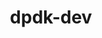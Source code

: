 ---
permalink: /engineering/projects/dpdk-dev/
project_link_name: dpdk-dev
project_maintainers: ''
project_stats: 'true'
project_url: http://dpdk.org/browse/dpdk/commit/?id=
title: dpdk-dev
---